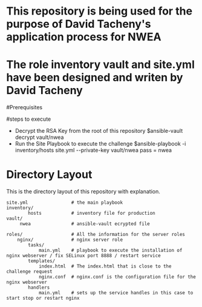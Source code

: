 # This repository is being used for the purpose of David Tacheny's application process for NWEA
# The role inventory vault and site.yml have been designed and writen by David Tacheny

#Prerequisites

#steps to execute
* Decrypt the RSA Key from the root of this repository
	$ansible-vault decrypt vault/nwea 
* Run the Site Playbook to execute the challenge
	$ansible-playbook -i inventory/hosts site.yml --private-key vault/nwea
         pass = nwea

# Directory Layout
This is the directory layout of this repository with explanation.

    site.yml                # the main playbook
    inventory/
            hosts           # inventory file for production 
    vault/
         nwea               # ansible-vault ecrypted file 
    
    roles/                  # All the information for the server roles
        nginx/              # nginx server role 
            tasks/
                main.yml    # playbook to execute the installation of nginx webserver / fix SELinux port 8888 / restart service
            templates/
                index.html  # The index.html that is close to the challenge request
                nginx.conf  # nginx.conf is the configuration file for the nginx webserver
            handlers          
                main.yml    # sets up the service handles in this case to start stop or restart nginx
           

